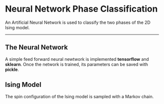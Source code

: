 # Neural Network Phase Classification
An Artificial Neural Network is used to classify the two phases of the 2D Ising model.

------

## The Neural Network
A simple feed forward neural newtwork is implemented **tensorflow** and **sklearn**.
Once the network is trained, its parameters can be saved with **pickle**.

## Ising Model
The spin configuration of the Ising model is sampled with a Markov chain.
